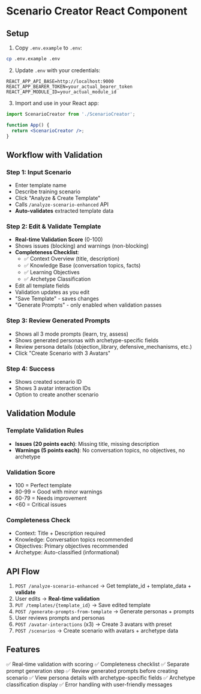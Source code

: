 # Scenario Creator React Component

## Setup

1. Copy `.env.example` to `.env`:
```bash
cp .env.example .env
```

2. Update `.env` with your credentials:
```
REACT_APP_API_BASE=http://localhost:9000
REACT_APP_BEARER_TOKEN=your_actual_bearer_token
REACT_APP_MODULE_ID=your_actual_module_id
```

3. Import and use in your React app:
```jsx
import ScenarioCreator from './ScenarioCreator';

function App() {
  return <ScenarioCreator />;
}
```

## Workflow with Validation

### Step 1: Input Scenario
- Enter template name
- Describe training scenario
- Click "Analyze & Create Template"
- Calls `/analyze-scenario-enhanced` API
- **Auto-validates** extracted template data

### Step 2: Edit & Validate Template
- **Real-time Validation Score** (0-100)
- Shows issues (blocking) and warnings (non-blocking)
- **Completeness Checklist**:
  - ✅ Context Overview (title, description)
  - ✅ Knowledge Base (conversation topics, facts)
  - ✅ Learning Objectives
  - ✅ Archetype Classification
- Edit all template fields
- Validation updates as you edit
- "Save Template" - saves changes
- "Generate Prompts" - only enabled when validation passes

### Step 3: Review Generated Prompts
- Shows all 3 mode prompts (learn, try, assess)
- Shows generated personas with archetype-specific fields
- Review persona details (objection_library, defensive_mechanisms, etc.)
- Click "Create Scenario with 3 Avatars"

### Step 4: Success
- Shows created scenario ID
- Shows 3 avatar interaction IDs
- Option to create another scenario

## Validation Module

### Template Validation Rules
- **Issues (20 points each)**: Missing title, missing description
- **Warnings (5 points each)**: No conversation topics, no objectives, no archetype

### Validation Score
- 100 = Perfect template
- 80-99 = Good with minor warnings
- 60-79 = Needs improvement
- <60 = Critical issues

### Completeness Check
- Context: Title + Description required
- Knowledge: Conversation topics recommended
- Objectives: Primary objectives recommended
- Archetype: Auto-classified (informational)

## API Flow

1. `POST /analyze-scenario-enhanced` → Get template_id + template_data + **validate**
2. User edits → **Real-time validation**
3. `PUT /templates/{template_id}` → Save edited template
4. `POST /generate-prompts-from-template` → Generate personas + prompts
5. User reviews prompts and personas
6. `POST /avatar-interactions` (x3) → Create 3 avatars with preset
7. `POST /scenarios` → Create scenario with avatars + archetype data

## Features

✅ Real-time validation with scoring
✅ Completeness checklist
✅ Separate prompt generation step
✅ Review generated prompts before creating scenario
✅ View persona details with archetype-specific fields
✅ Archetype classification display
✅ Error handling with user-friendly messages
